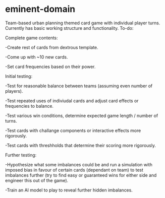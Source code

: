 # eminent-domain

Team-based urban planning themed card game with individual player turns. Currently has basic working structure and functionality. To-do:



Complete game contents:

-Create rest of cards from dextrous template.

-Come up with ~10 new cards.

-Set card frequencies based on their power.



Initial testing:

-Test for reasonable balance between teams (assuming even number of players).

-Test repeated uses of indiviudal cards and adjust card effects or frequencies to balance.

-Test various win conditions, determine expected game length / number of turns.

-Test cards with challange components or interactive effects more rigorously.

-Test cards with threshholds that determine their scoring  more rigorously.



Further testing:

-Hypothesize what some imbalances could be and run a simulation with imposed bias in favour of certain cards (dependant on team) to test imbalances further (try to find easy or guaranteed wins for either side and engineer this out of the game).

-Train an AI model to play to reveal further hidden imbalances.
